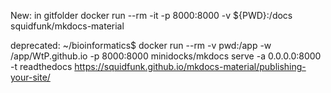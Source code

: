 New: in gitfolder docker run --rm -it -p 8000:8000 -v ${PWD}:/docs squidfunk/mkdocs-material

deprecated: ~/bioinformatics$ docker run --rm -v pwd:/app -w /app/WtP.github.io -p 8000:8000 minidocks/mkdocs serve -a 0.0.0.0:8000 -t readthedocs https://squidfunk.github.io/mkdocs-material/publishing-your-site/

